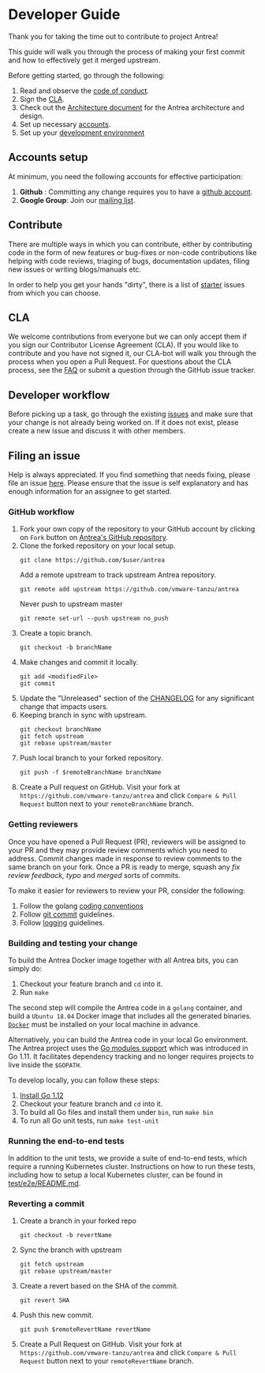 # Developer Guide

Thank you for taking the time out to contribute to project Antrea!

This guide will walk you through the process of making your first commit and
how to effectively get it merged upstream.

Before getting started, go through the following:
1. Read and observe the [code of conduct](CODE_OF_CONDUCT.md).
2. Sign the [CLA](#cla).
3. Check out the [Architecture document](/docs/architecture.md) for the Antrea architecture and design.
4. Set up necessary [accounts](#accounts-setup).
5. Set up your [development environment](docs/manual-installation.md)

## Accounts setup

At minimum, you need the following accounts for effective participation:
1. **Github** : Committing any change requires you to have a [github account](https://github.com/join).
2. **Google Group**: Join our [mailing list](https://groups.google.com/forum/#!forum/projectantrea-dev).

## Contribute

There are multiple ways in which you can contribute, either by contributing
code in the form of new features or bug-fixes or non-code contributions like
helping with code reviews, triaging of bugs, documentation updates, filing
new issues or writing blogs/manuals etc.

In order to help you get your hands "dirty", there is a list of [starter](https://github.com/vmware-tanzu/antrea/labels/Good%20first%20issue)
issues from which you can choose.

## CLA

We welcome contributions from everyone but we can only accept them if you sign
our Contributor License Agreement (CLA). If you would like to contribute and you
have not signed it, our CLA-bot will walk you through the process when you open
a Pull Request. For questions about the CLA process, see the
[FAQ](https://cla.vmware.com/faq) or submit a question through the GitHub issue
tracker.

## Developer workflow

Before picking up a task, go through the existing [issues](https://github.com/vmware-tanzu/antrea/issues)
and make sure that your change is not already being worked on. If it does not
exist, please create a new issue and discuss it with other members.

## Filing an issue

Help is always appreciated. If you find something that needs fixing, please
file an issue [here](https://github.com/vmware-tanzu/antrea/issues). Please ensure that the issue is
self explanatory and has enough information for an assignee to get started.

### GitHub workflow

1. Fork your own copy of the repository to your GitHub account by clicking on
   `Fork` button on [Antrea's GitHub repository](https://github.com/vmware-tanzu/antrea).
2. Clone the forked repository on your local setup.
    ```
    git clone https://github.com/$user/antrea
    ```
    Add a remote upstream to track upstream Antrea repository.
    ```
    git remote add upstream https://github.com/vmware-tanzu/antrea
    ```
    Never push to upstream master
    ```
    git remote set-url --push upstream no_push
    ```
3. Create a topic branch.
    ```
    git checkout -b branchName
    ```
4. Make changes and commit it locally.
    ```
    git add <modifiedFile>
    git commit
    ```
5. Update the "Unreleased" section of the [CHANGELOG](CHANGELOG.md) for any
   significant change that impacts users.
6. Keeping branch in sync with upstream.
    ```
    git checkout branchName
    git fetch upstream
    git rebase upstream/master
    ```
7. Push local branch to your forked repository.
    ```
    git push -f $remoteBranchName branchName
    ```
8. Create a Pull request on GitHub.
   Visit your fork at `https://github.com/vmware-tanzu/antrea` and click
   `Compare & Pull Request` button next to your `remoteBranchName` branch.

### Getting reviewers

Once you have opened a Pull Request (PR), reviewers will be assigned to your
PR and they may provide review comments which you need to address.
Commit changes made in response to review comments to the same branch on your
fork. Once a PR is ready to merge, squash any *fix review feedback, typo*
and *merged* sorts of commits.

To make it easier for reviewers to review your PR, consider the following:
1. Follow the golang [coding conventions](https://github.com/golang/go/wiki/CodeReviewComments)
2. Follow [git commit](https://chris.beams.io/posts/git-commit/) guidelines.
3. Follow [logging](https://github.com/kubernetes/community/blob/master/contributors/devel/sig-instrumentation/logging.md) guidelines.

### Building and testing your change

To build the Antrea Docker image together with all Antrea bits, you can simply
do:

1. Checkout your feature branch and `cd` into it.
2. Run `make`

The second step will compile the Antrea code in a `golang` container, and build
a `Ubuntu 18.04` Docker image that includes all the generated binaries. [`Docker`](https://docs.docker.com/install)
must be installed on your local machine in advance.

Alternatively, you can build the Antrea code in your local Go environment. The
Antrea project uses the [Go modules support](https://github.com/golang/go/wiki/Modules) which was introduced in Go 1.11. It
facilitates dependency tracking and no longer requires projects to live inside
the `$GOPATH`.

To develop locally, you can follow these steps:

 1. [Install Go 1.12](https://golang.org/doc/install)
 2. Checkout your feature branch and `cd` into it.
 3. To build all Go files and install them under `bin`, run `make bin`
 4. To run all Go unit tests, run `make test-unit`

### Running the end-to-end tests

In addition to the unit tests, we provide a suite of end-to-end tests, which
require a running Kubernetes cluster. Instructions on how to run these tests,
including how to setup a local Kubernetes cluster, can be found in
[test/e2e/README.md](test/e2e/README.md).

### Reverting a commit

1. Create a branch in your forked repo
    ```
    git checkout -b revertName
    ```
2. Sync the branch with upstream
    ```
    git fetch upstream
    git rebase upstream/master
    ```
3. Create a revert based on the SHA of the commit.
    ```
    git revert SHA
    ```
4. Push this new commit.
    ```
    git push $remoteRevertName revertName
    ```
5. Create a Pull Request on GitHub.
   Visit your fork at `https://github.com/vmware-tanzu/antrea` and click
   `Compare & Pull Request` button next to your `remoteRevertName` branch.
